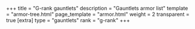 +++
title = "G-rank gauntlets"
description = "Gauntlets armor list"
template = "armor-tree.html"
page_template = "armor.html"
weight = 2
transparent = true
[extra]
type = "gauntlets"
rank = "g-rank"
+++
